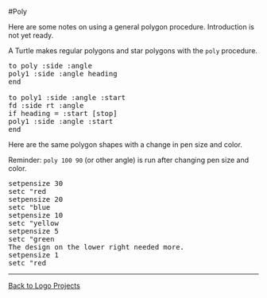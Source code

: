 #Poly

Here are some notes on using a general polygon procedure. Introduction
is not yet ready.

A Turtle makes regular polygons and star polygons with the `poly` procedure.

<pre>
to poly :side :angle
poly1 :side :angle heading
end

to poly1 :side :angle :start
fd :side rt :angle
if heading = :start [stop]
poly1 :side :angle :start
end
</pre>

Here are the same polygon shapes with a change in pen size and color.

Reminder: `poly 100 90` (or other angle) is run after changing pen
size and color.

<pre>
setpensize 30
setc "red
setpensize 20
setc "blue
setpensize 10
setc "yellow
setpensize 5
setc "green
The design on the lower right needed more.
setpensize 1
setc "red
</pre>

----
[Back to Logo Projects](../LogoProjects.md)
